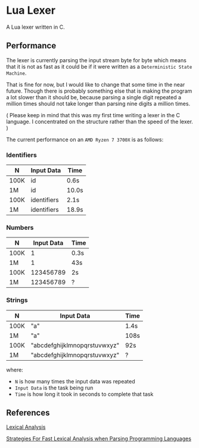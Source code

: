 # Lua Lexer
A Lua lexer written in C.
## Performance
The lexer is currently parsing the input stream byte for byte which means that it is not as fast as it could be if it were written as a `Deterministic State Machine`.

That is fine for now, but I would like to change that some time in the near future. 
Though there is probably something else that is making the program a lot slower than it should be, because parsing a single digit repeated a million times should not take longer than parsing nine digits a million times.

( Please keep in mind that this was my first time writing a lexer in the C language. I concentrated on the structure rather than the speed of the lexer. )

The current performance on an `AMD Ryzen 7 3700X` is as follows:

### Identifiers
| N | Input Data | Time |
| --- | --- | --- |
| 100K | id | 0.6s |
| 1M | id | 10.0s |
| 100K | identifiers | 2.1s |
| 1M | identifiers | 18.9s |

### Numbers
| N | Input Data | Time |
| --- | --- | --- |
| 100K | 1 | 0.3s |
| 1M | 1 | 43s |
| 100K | 123456789 | 2s |
| 1M | 123456789 | ? |

### Strings
| N | Input Data | Time |
| --- | --- | --- |
| 100K | "a" | 1.4s |
| 1M | "a" | 108s |
| 100K | "abcdefghijklmnopqrstuvwxyz" | 92s |
| 1M | "abcdefghijklmnopqrstuvwxyz" | ? |


where:
- `N` is how many times the input data was repeated
- `Input Data` is the task being run
- `Time` is how long it took in seconds to complete that task

## References
[Lexical Analysis](https://en.wikipedia.org/wiki/Lexical_analysis)

[Strategies For Fast Lexical Analysis when Parsing Programming Languages](https://www.nothings.org/computer/lexing.html)
